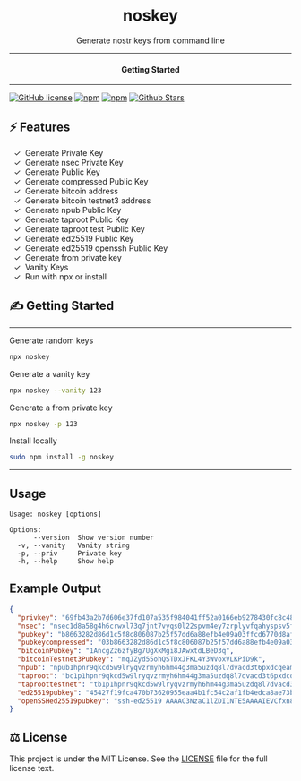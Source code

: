 <div align="center">
  <h1>noskey</h1>
</div>

<div align="center">  
Generate nostr keys from command line
</div>

---

<div align="center">
<h4>Getting Started</h4>
</div>
  
---
  

[![GitHub license](https://img.shields.io/badge/license-MIT-blue.svg)](LICENSE)
[![npm](https://img.shields.io/npm/v/noskey)](https://npmjs.com/package/noskey)
[![npm](https://img.shields.io/npm/dw/noskey.svg)](https://npmjs.com/package/noskey)
[![Github Stars](https://img.shields.io/github/stars/melvincarvalho/noskey.svg)](https://github.com/melvincarvalho/noskey/)

## ⚡️ Features

&nbsp;&nbsp;✓&nbsp; Generate Private Key  
&nbsp;&nbsp;✓&nbsp; Generate nsec Private Key  
&nbsp;&nbsp;✓&nbsp; Generate Public Key  
&nbsp;&nbsp;✓&nbsp; Generate compressed Public Key  
&nbsp;&nbsp;✓&nbsp; Generate bitcoin address  
&nbsp;&nbsp;✓&nbsp; Generate bitcoin testnet3 address  
&nbsp;&nbsp;✓&nbsp; Generate npub Public Key  
&nbsp;&nbsp;✓&nbsp; Generate taproot Public Key  
&nbsp;&nbsp;✓&nbsp; Generate taproot test Public Key  
&nbsp;&nbsp;✓&nbsp; Generate ed25519 Public Key  
&nbsp;&nbsp;✓&nbsp; Generate ed25519 openssh Public Key  
&nbsp;&nbsp;✓&nbsp; Generate from private key  
&nbsp;&nbsp;✓&nbsp; Vanity Keys  
&nbsp;&nbsp;✓&nbsp; Run with npx or install  

## ✍️ Getting Started

---

Generate random keys

```bash
npx noskey
```

Generate a vanity key

```bash
npx noskey --vanity 123
```

Generate a from private key

```bash
npx noskey -p 123
```

Install locally

```bash
sudo npm install -g noskey
```

---


## Usage

```
Usage: noskey [options]

Options:
      --version  Show version number
  -v, --vanity   Vanity string
  -p, --priv     Private key
  -h, --help     Show help                             
```

## Example Output

```json
{
  "privkey": "69fb43a2b7d606e37fd107a535f984041ff52a0166eb9278430fc8c483b72403",
  "nsec": "nsec1d8a58g4h6crwxl73q7jnt7vyqs0l22spvm4ey7zrplyvfqahyspsv5fa95",
  "pubkey": "b8663282d86d1c5f8c806087b25f57dd6a88efb4e09a03ffcd6770d8af413370",
  "pubkeycompressed": "03b8663282d86d1c5f8c806087b25f57dd6a88efb4e09a03ffcd6770d8af413370",
  "bitcoinPubkey": "1AncgZz6zfyBg7UgXkMgi8JAwxtdLBeD3q",
  "bitcoinTestnet3Pubkey": "mqJZyd55ohQSTDxJFKL4Y3WVoxVLKPiD9k",
  "npub": "npub1hpnr9qkcd5w9lryqvzrmyh6hm44g3ma5uzdq8l7dvacd3t6pxdcqeam7dc",
  "taproot": "bc1p1hpnr9qkcd5w9lryqvzrmyh6hm44g3ma5uzdq8l7dvacd3t6pxdcqqsmd8p",
  "taproottestnet": "tb1p1hpnr9qkcd5w9lryqvzrmyh6hm44g3ma5uzdq8l7dvacd3t6pxdcqu7tluh",
  "ed25519pubkey": "45427f19fca470b73620955eaa4b1fc54c2af1fb4edca8ae73bdea37a3780256",
  "openSSHed25519pubkey": "ssh-ed25519 AAAAC3NzaC1lZDI1NTE5AAAAIEVCfxn8pHC3NiCVXqpLH8VMKvH7TtyornO96jejeAJW"
}
```


## ⚖️ License

This project is under the MIT License. See the [LICENSE](https://github.com/melvincarvalho/noskey/blob/gh-pages/LICENSE) file for the full license text.
